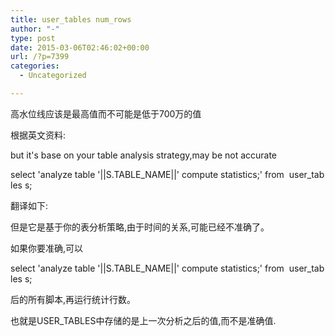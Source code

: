 ```yaml
---
title: user_tables num_rows
author: "-"
type: post
date: 2015-03-06T02:46:02+00:00
url: /?p=7399
categories:
  - Uncategorized

---
```

高水位线应该是最高值而不可能是低于700万的值
  
根据英文资料:
  
but it's base on your table analysis strategy,may be not accurate
  
select 'analyze table '||S.TABLE_NAME||' compute statistics;' from  user_tables s;

翻译如下:
  
但是它是基于你的表分析策略,由于时间的关系,可能已经不准确了。
  
如果你要准确,可以
  
select 'analyze table '||S.TABLE_NAME||' compute statistics;' from  user_tables s;
  
后的所有脚本,再运行统计行数。

也就是USER_TABLES中存储的是上一次分析之后的值,而不是准确值.